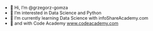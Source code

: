 - 👋 Hi, I’m @grzegorz-gomza
- 👀 I’m interested in Data Science and Python 
- 🌱 I’m currently learning Data Science with infoShareAcademy.com
- 🌱 and with Code Academy www.codeacademy.com

<!---
grzegorz-gomza/grzegorz-gomza is a ✨ special ✨ repository because its `README.md` (this file) appears on your GitHub profile.
You can click the Preview link to take a look at your changes.

- 💞️ I’m looking to collaborate on ...
- 📫 How to reach me ...
--->

